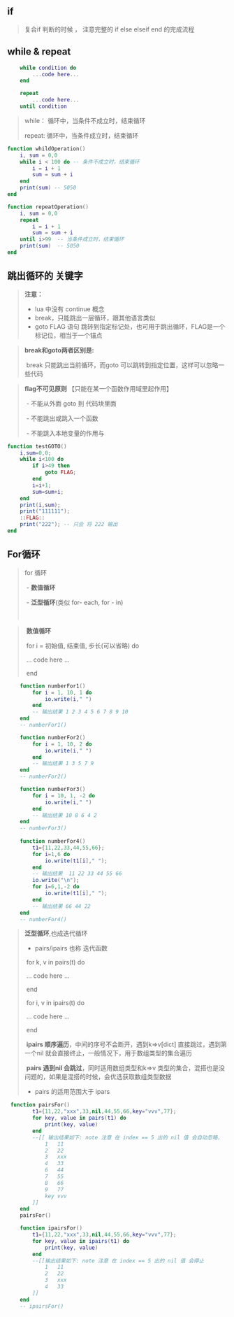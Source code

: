 ## if

> 复合if 判断的时候 ， 注意完整的  if else elseif end 的完成流程

## while & repeat

```lua
    while condition do
​        ...code here...
​    end

​    repeat
​        ...code here...
​    until condition
```

> while： 循环中，当条件不成立时，结束循环
>
> repeat: 循环中，当条件成立时，结束循环

```lua
function whildOperation()
​    i, sum = 0,0
​    while i < 100 do -- 条件不成立时，结束循环
​        i = i + 1
​        sum = sum + i
​    end
​    print(sum) -- 5050
end
```

```lua
function repeatOperation()
​    i, sum = 0,0
​    repeat
​        i = i + 1
​        sum = sum + i
​    until i>99  -- 当条件成立时，结束循环
​    print(sum)  -- 5050
end
```

## 跳出循环的 关键字

> **注意：**
>
> -  lua 中没有 continue 概念
>-  break，只能跳出一层循环，跟其他语言类似
> - goto FLAG 语句 跳转到指定标记处，也可用于跳出循环，FLAG是一个标记位，相当于一个锚点



>  **break和goto两者区别是:**
>
> ​	break 只能跳出当前循环，而goto 可以跳转到指定位置，这样可以忽略一些代码



>   **flag不可见原则** 【只能在某一个函数作用域里起作用】
>
> ​    \-  不能从外面 goto 到 代码块里面
>
> ​    \-  不能跳出或跳入一个函数
>
> ​    \-  不能跳入本地变量的作用与

```lua
function testGOTO()
​    i,sum=0,0;
​    while i<100 do
​        if i>49 then
​            goto FLAG;
​        end
​        i=i+1;
​        sum=sum+i;
​    end
​    print(i,sum);
​    print("111111");
​    ::FLAG::
​    print("222"); -- 只会 将 222 输出
end
```

## For循环

>  for 循环
>
> ​        \- **数值循环**
>
> ​        \- **泛型循环**(类似 for- each, for - in)
>
> ​    

> ​    **数值循环**
>
> ​    for i = 初始值, 结束值, 步长(可以省略) do
>
> ​        ... code here ...
>
> ​    end

```lua
    function numberFor1()
​        for i = 1, 10, 1 do
​            io.write(i," ")
​        end
​        -- 输出结果 1 2 3 4 5 6 7 8 9 10 
​    end
​    -- numberFor1()

​    function numberFor2()
​        for i = 1, 10, 2 do
​            io.write(i," ")
​        end
​        -- 输出结果 1 3 5 7 9 
​    end
​    -- numberFor2()

​    function numberFor3()
​        for i = 10, 1, -2 do
​            io.write(i," ")
​        end
​        -- 输出结果 10 8 6 4 2 
​    end
​    -- numberFor3()
  
​    function numberFor4()
​        t1={11,22,33,44,55,66};
​        for i=1,6 do
​            io.write(t1[i]," ");
​        end
​        -- 输出结果  11 22 33 44 55 66 
​        io.write("\n");
​        for i=6,1,-2 do
​            io.write(t1[i]," ");
​        end
​        -- 输出结果 66 44 22 
​    end
​    -- numberFor4()
```



>**泛型循环**,也成迭代循环
> 
>- pairs/ipairs 也称 迭代函数
> 
>​    for k, v in pairs(t) do
> 
>​        ... code here ...
> 
>​    end
> 
>​    for i, v in ipairs(t) do
> 
>​        ... code here ...
> 
>​    end
> 
>​    **ipairs 顺序遍历**，中间的序号不会断开，遇到k=>v[dict] 直接跳过，遇到第一个nil 就会直接终止，一般情况下，用于数组类型的集合遍历
> 
>​    **pairs 遇到nil 会跳过**，同时适用数组类型和k=>v 类型的集合，混搭也是没问题的，如果是混搭的时候，会优选获取数组类型数据
> 
>- pairs 的适用范围大于 ipars

```lua
 function pairsFor()
​        t1={11,22,"xxx",33,nil,44,55,66,key="vvv",77};
​        for key, value in pairs(t1) do
​            print(key, value)
​        end
​        --[[ 输出结果如下: note 注意 在 index == 5 出的 nil 值 会自动忽略，
​            1   11
​            2   22
​            3   xxx
​            4   33
​            6   44
​            7   55
​            8   66
​            9   77
​            key vvv
​        ]]
​    end
​    pairsFor()

​    function ipairsFor()
​        t1={11,22,"xxx",33,nil,44,55,66,key="vvv",77};
​        for key, value in ipairs(t1) do
​            print(key, value)
​        end
​        --[[输出结果如下: note 注意 在 index == 5 出的 nil 值 会停止
​            1   11
​            2   22
​            3   xxx
​            4   33
​        ]]
​    end
​    -- ipairsFor()
```










